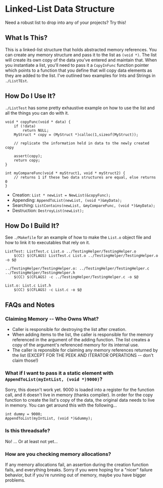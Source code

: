 # Linked-List Data Structure
Need a robust list to drop into any of your projects? Try this!

## What Is This?
This is a linked-list structure that holds abstracted memory references. You can create any memory structure and pass it to the list as `(void *)`. The list will create its own copy of the data you've entered and maintain that. When you instantiate a list, you'll need to pass it a `CopyInFunc` function pointer which points to a function that you define that will copy data elements as they are added to the list. I've outlined two examples for Ints and Strings in `./ListTEst`. 

## How Do I Use It?
`./ListTest` has some pretty exhaustive example on how to use the list and all the things you can do with it.

```
void * copyFunc(void * data) {
	if (!data)
		return NULL;
	MyStruct * copy = (MyStruct *)calloc(1,sizeof(MyStruct));

	// replicate the information held in data to the newly created copy 

	assert(copy);
	return copy;
}
```

```
int myCompareFunc(void * myStruct1, void * myStruct2) {
	// returns 1 if these two data structures are equal, else returns 0
}
```

* Creation: `List * newList = NewList(&copyFunc);`
* Appending: `AppendToList(newList, (void *)&myData);`
* Searching: `ListContains(newList, &myCompareFunc, (void *)&myData);`
* Destruction: `DestroyList(newList);`

## How Do I Build It?
See `./Makefile` for an example of how to make the `List.o` object file and how to link it to executables that rely on it.

```
ListTest: ListTest.c List.o ../TestingHelper/TestingHelper.o
	$(CC) $(CFLAGS) ListTest.c List.o ../TestingHelper/TestingHelper.o -o $@

../TestingHelper/TestingHelper.o: ../TestingHelper/TestingHelper.c ../TestingHelper/TestingHelper.h
	$(CC) $(CFLAGS) -c ../TestingHelper/TestingHelper.c -o $@

List.o: List.c List.h
	$(CC) $(CFLAGS) -c List.c -o $@
```

## FAQs and Notes
### Claiming Memory -- Who Owns What?
* Caller is responsible for destroying the list after creation.
* When adding items to the list, the caller is responsible for the memory referenced in the argument of the adding function. The list creates a copy of the argument's referenced memory for its internal use. 
* The caller is reponsible for claiming any memory references returned by the list (EXCEPT FOR THE PEEK AND ITERATOR OPERATIONS -- don't claim those!)


### What if I want to pass it a static element with `AppendToList(myIntList, (void *)9000)`?
Sorry, this doesn't work yet. 9000 is loaded into a register for the function call, and it doesn't live in memory (thanks compiler). In order for the copy function to create the list's copy of the data, the original data needs to live in memory.
You can get around this with the following...
```
int dummy = 9000;
AppendToList(myIntList, (void *)&dummy);
```

### Is this threadsafe?
No! ... Or at least not yet...

### How are you checking memory allocations?
If any memory allocations fail, an assertion during the creation function fails, and everything breaks. Sorry if you were hoping for a "nicer" failure behavior, but if you're running out of memory, maybe you have bigger problems.

